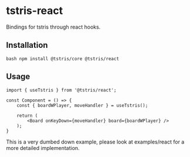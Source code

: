 # tstris-react

Bindings for tstris through react hooks.

## Installation

```bash npm install @tstris/core @tstris/react```

## Usage

```tsx
import { useTstris } from '@tstris/react';

const Component = () => {
	const { boardWPlayer, moveHandler } = useTstris();

	return (
		<Board onKeyDown={moveHandler} board={boardWPlayer} />
	);
}
```

This is a very dumbed down example, please look at examples/react for a more detailed implementation.
